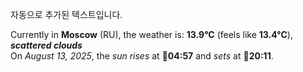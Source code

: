
자동으로 추가된 텍스트입니다.

<!--START_SECTION:weather:moscow-->
Currently in **Moscow** (RU), the weather is: **13.9°C** (feels like **13.4°C**), ***scattered clouds***<br/>
On *August 13, 2025*, the *sun rises* at 🌅**04:57** and *sets* at 🌇**20:11**.
<!--END_SECTION:weather-->
